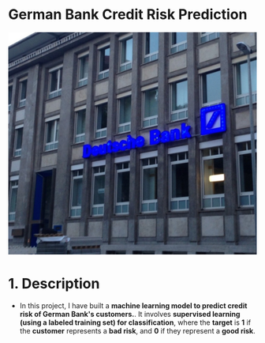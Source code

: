 # German Bank Credit Risk Prediction

<img src="images/german_bank.jpg" width="800" height="450">

# 1. Description
- In this project, I have built a <b>machine learning model to predict credit risk of German Bank's customers.</b>. It involves <b>supervised learning (using a labeled training set) for classification</b>, where the <b>target</b> is <b>1</b> if the <b>customer</b> represents a <b>bad risk</b>, and <b>0</b> if they represent a <b>good risk</b>.